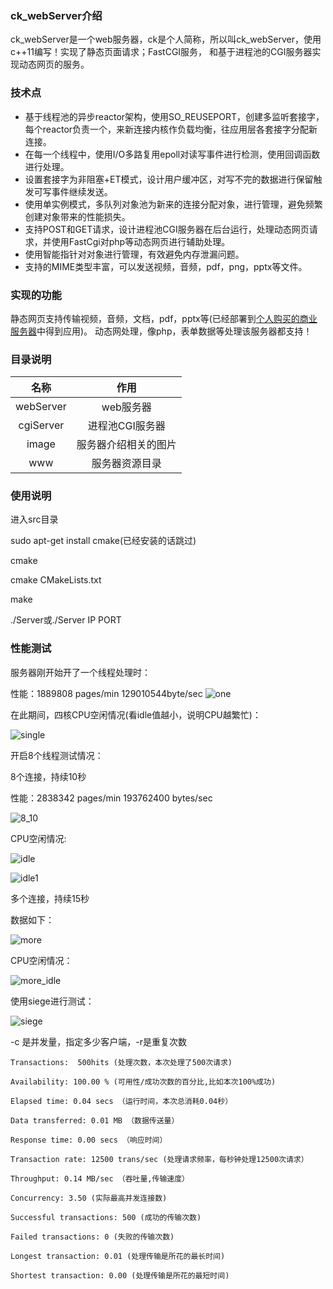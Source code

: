 ### ck_webServer介绍

ck_webServer是一个web服务器，ck是个人简称，所以叫ck_webServer，使用c++11编写！实现了静态页面请求；FastCGI服务，
和基于进程池的CGI服务器实现动态网页的服务。

### 技术点

- 基于线程池的异步reactor架构，使用SO_REUSEPORT，创建多监听套接字，每个reactor负责一个，来新连接内核作负载均衡，往应用层各套接字分配新连接。
- 在每一个线程中，使用I/O多路复用epoll对读写事件进行检测，使用回调函数进行处理。
- 设置套接字为非阻塞+ET模式，设计用户缓冲区，对写不完的数据进行保留触发可写事件继续发送。
- 使用单实例模式，多队列对象池为新来的连接分配对象，进行管理，避免频繁创建对象带来的性能损失。
- 支持POST和GET请求，设计进程池CGI服务器在后台运行，处理动态网页请求，并使用FastCgi对php等动态网页进行辅助处理。
- 使用智能指针对对象进行管理，有效避免内存泄漏问题。
- 支持的MIME类型丰富，可以发送视频，音频，pdf，png，pptx等文件。

### 实现的功能

静态网页支持传输视频，音频，文档，pdf，pptx等(已经部署到[个人购买的商业服务器](47.94.238.90:3066)中得到应用)。
动态网处理，像php，表单数据等处理该服务器都支持！

### 目录说明

|名称|作用|
|:---:|:---:|
|webServer|web服务器|
|cgiServer|进程池CGI服务器|
|image|服务器介绍相关的图片|
|www|服务器资源目录|

### 使用说明

进入src目录

sudo apt-get install cmake(已经安装的话跳过)

cmake

cmake CMakeLists.txt

make

./Server或./Server IP PORT

### 性能测试

服务器刚开始开了一个线程处理时：

性能：1889808 pages/min  129010544byte/sec
![one](image/single.png)

在此期间，四核CPU空闲情况(看idle值越小，说明CPU越繁忙)：

![single](image/single_idle.png)

开启8个线程测试情况：

8个连接，持续10秒

性能：2838342 pages/min  193762400 bytes/sec

![8_10](image/8_10.png)

CPU空闲情况:

![idle](image/idle.png)


![idle1](image/idle1.png)


多个连接，持续15秒

数据如下：

![more](image/more.png)

CPU空闲情况：

![more_idle](image/more_idle.png)

使用siege进行测试：

![siege](image/siege.png)

-c 是并发量，指定多少客户端，-r是重复次数

```
Transactions:  500hits (处理次数，本次处理了500次请求)

Availability: 100.00 % (可用性/成功次数的百分比,比如本次100%成功)

Elapsed time: 0.04 secs （运行时间，本次总消耗0.04秒）

Data transferred: 0.01 MB （数据传送量）

Response time: 0.00 secs （响应时间）

Transaction rate: 12500 trans/sec (处理请求频率，每秒钟处理12500次请求）

Throughput: 0.14 MB/sec （吞吐量,传输速度）

Concurrency: 3.50 (实际最高并发连接数)

Successful transactions: 500 (成功的传输次数)

Failed transactions: 0 (失败的传输次数)

Longest transaction: 0.01 (处理传输是所花的最长时间)

Shortest transaction: 0.00 (处理传输是所花的最短时间)

```
